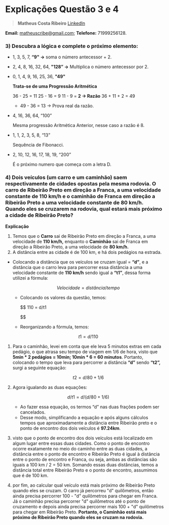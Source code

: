 # Explicações Questão 3 e 4

> **Matheus Costa Ribeiro**  [Linkedln](https://www.linkedin.com/in/matheusribe/)
> 

**Email:** matheuscribe@gmail.com; **Telefone:** 71999256128.

### 3) **Descubra a lógica e complete o próximo elemento:**

- 1, 3, 5, 7, **“9" →** soma o número antecessor + 2.
- 2, 4, 8, 16, 32, 64, **"128” →** Multiplica o número antecessor por 2.
- 0, 1, 4, 9, 16, 25, 36, **"49"**
    
    **Trata-se de uma Progressão Aritmética** 
    
    36 - 25 = 11
    25 - 16 = 9
    11 - 9   = **2 → Razão**
    36 + 11 + 2 = 49
    
    - 49 - 36 = 13 → Prova real da razão.
- 4, 16, 36, 64, “100”
    
    Mesma progressão Aritmética Anterior, nesse caso a razão é 8.
    
- 1, 1, 2, 3, 5, 8, “13”
    
    Sequência de Fibonacci.
    
- 2, 10, 12, 16, 17, 18, 19, “200”
    
    É o próximo numero que começa com a letra D.
    

### 4) **Dois veículos (um carro e um caminhão) saem respectivamente de cidades opostas pela mesma rodovia. O carro de Ribeirão Preto em direção a Franca, a uma velocidade constante de 110 km/h e o caminhão de Franca em direção a Ribeirão Preto a uma velocidade constante de 80 km/h. Quando eles se cruzarem na rodovia, qual estará mais próximo a cidade de Ribeirão Preto?**

**Explicação**

1. Temos que o **Carro** sai de Ribeirão Preto em direção a Franca, a uma velocidade de **110 km/h,** enquanto o **Caminhão** sai de Franca em direção a Ribeirão Preto, a uma velocidade de **80 km/h.** 
2. A distância entre as cidade é de 100 km, e há dois pedágios na estrada.
- Colocando a distância que os veículos se cruzam igual = **“d”**, e a distância que o carro leva para percorrer essa distância a uma velocidade constante de **110 km/h** sendo igual a **“t1”**, dessa forma utilizei a fórmula:
    
    $$
    Velocidade = distância /tempo
    $$
    
    - Colocando os valores da questão, temos:
        
        $$
        110 = d/t1
        
        $$
        
    - Reorganizando a fórmula, temos:
    
    $$
    t1 = d/110
    $$
    
1. Para o caminhão, levei em conta que ele leva 5 minutos extras em cada pedágio, o que atrasa seu tempo de viagem em 1/6 de hora, visto que **5min * 2 pedágios = 10min; 10min * 6 = 60 minutos**. Portanto, colocando o tempo que leva para percorrer a distância **“d”** sendo **“t2”,** surgi a seguinte equação:
    
    $$
    t2=d/80+1/6
    $$
    
2. Agora igualando as duas equações:
    
    $$
    d/t1 = d/(d/80 + 1/6)
    $$
    
    - Ao fazer essa equação, os termos “d” nas duas frações podem ser cancelados.
    - Desse modo, simplificando a equação e após alguns cálculos tempos que aproximadamente a distância entre Ribeirão preto e o ponto de encontro dos dois veículos é **97.24km**.
3. visto que o ponto de encontro dos dois veículos está localizado em algum lugar entre essas duas cidades. Como o ponto de encontro ocorre exatamente no meio do caminho entre as duas cidades, a distância entre o ponto de encontro e Ribeirão Preto é igual à distância entre o ponto de encontro e Franca, ou seja, ambas as distâncias são iguais a 100 km / 2 = 50 km. Somando essas duas distâncias, temos a distância total entre Ribeirão Preto e o ponto de encontro, assumimos que é de 100 km.
4. por fim, ao calcular qual veículo está mais próximo de Ribeirão Preto quando eles se cruzam. O carro já percorreu "d" quilômetros, então ainda precisa percorrer 100 - "d" quilômetros para chegar em Franca. Já o caminhão precisa percorrer "d" quilômetros até o ponto de cruzamento e depois ainda precisa percorrer mais 100 + "d" quilômetros para chegar em Ribeirão Preto. **Portanto, o Caminhão está mais próximo de Ribeirão Preto quando eles se cruzam na rodovia.**